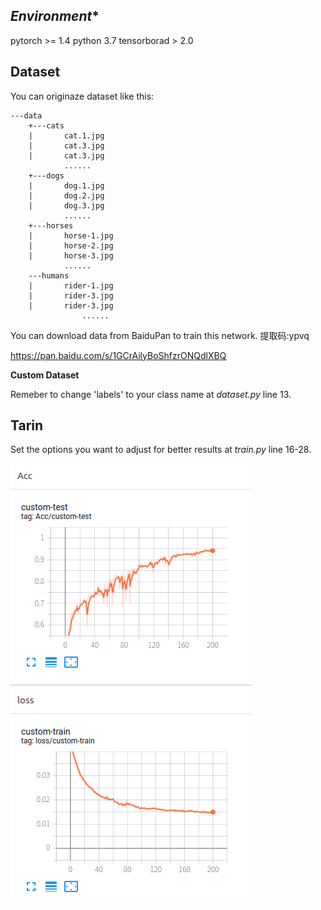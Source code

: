 ## *Environment**

pytorch >= 1.4
python 3.7
tensorborad > 2.0



## Dataset

You can originaze dataset like this:

```
---data
	+---cats
	|       cat.1.jpg
	|       cat.3.jpg
	|       cat.3.jpg
	        ......
	+---dogs
	|       dog.1.jpg
	|       dog.2.jpg
	|       dog.3.jpg
	        ......
	+---horses
	|       horse-1.jpg
	|       horse-2.jpg
	|       horse-3.jpg
	        ......
	---humans
	|    	rider-1.jpg
	|    	rider-3.jpg
	|   	rider-3.jpg
                ......
```

You can download data from BaiduPan to train this network. 提取码:ypvq

https://pan.baidu.com/s/1GCrAilyBoShfzrONQdlXBQ

 

**Custom Dataset**

Remeber to change 'labels'  to your class name at *dataset.py* line 13.



## Tarin

Set the options you want to adjust for better results at *train.py* line 16-28.

![Train Results](resnet18_train_acc.png)